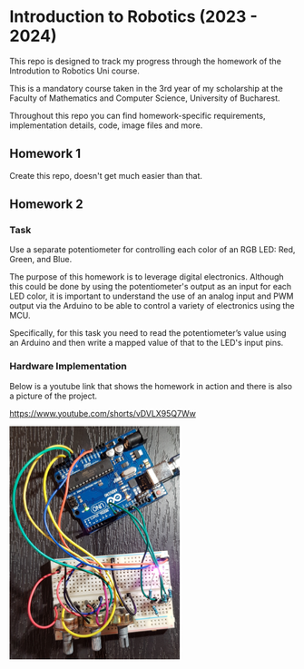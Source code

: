 # Introduction to Robotics (2023 - 2024)
This repo is designed to track my progress through the homework of the Introdution to Robotics Uni course. 

This is a mandatory course taken in the 3rd year of my scholarship at the Faculty of Mathematics and Computer Science, University of Bucharest.  

Throughout this repo you can find homework-specific requirements, implementation details, code, image files and more.

## Homework 1

Create this repo, doesn't get much easier than that.

## Homework 2

### Task 

Use a separate potentiometer for controlling each color of an RGB LED: Red,
Green, and Blue.

The purpose of this homework is to leverage digital electronics.
Although this could be done by using the potentiometer's output as an input for each
LED color, it is important to understand the use of an analog input and PWM output
via the Arduino to be able to control a variety of electronics using the MCU.

Specifically, for this task you need to read the potentiometer’s value 
using an Arduino and then write a mapped value of that to the LED's input pins.

### Hardware Implementation

Below is a youtube link that shows the homework in action and there is also a picture of the project.

https://www.youtube.com/shorts/vDVLX95Q7Ww 

<img src="media/Hw2-project.jpg" alt="drawing" width="300"/>




